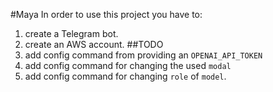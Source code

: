 #Maya
In order to use this project you have to:
1. create a Telegram bot.
2. create an AWS account.
##TODO
1. add config command from providing an `OPENAI_API_TOKEN`
2. add config command for changing the used `modal`
3. add config command for changing `role` of `model`.
